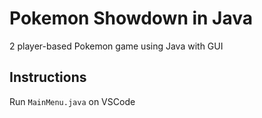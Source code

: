 # Pokemon Showdown in Java
2 player-based Pokemon game using Java with GUI
## Instructions
Run ```MainMenu.java``` on VSCode